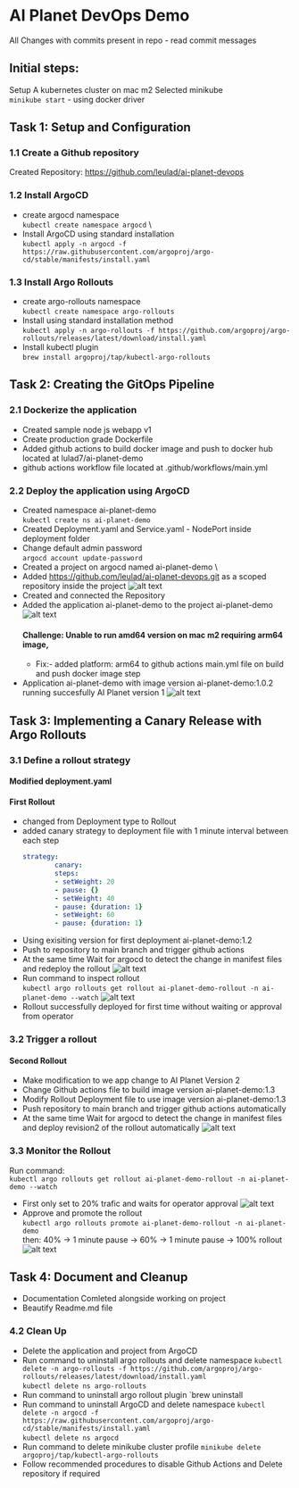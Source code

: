# AI Planet  DevOps Demo
All Changes with commits present in repo - read commit messages
## Initial steps:

Setup A kubernetes cluster on mac m2 Selected minikube \
`minikube start` - using docker driver

## Task 1: Setup and Configuration

### 1.1 Create a Github repository
Created Repository: https://github.com/leulad/ai-planet-devops

### 1.2 Install ArgoCD
- create argocd namespace \
    `kubectl create namespace argocd` \
- Install ArgoCD using standard installation  
        `kubectl apply -n argocd -f https://raw.githubusercontent.com/argoproj/argo-cd/stable/manifests/install.yaml`

### 1.3 Install Argo Rollouts
- create argo-rollouts namespace \
    `kubectl create namespace argo-rollouts` 
- Install using standard installation method \
    `kubectl apply -n argo-rollouts -f https://github.com/argoproj/argo-rollouts/releases/latest/download/install.yaml` 
- Install kubectl plugin \
    `brew install argoproj/tap/kubectl-argo-rollouts`

## Task 2: Creating the GitOps Pipeline

### 2.1 Dockerize the application
- Created sample node js webapp v1 
- Create production grade Dockerfile
- Added github actions to build docker image and push to docker hub located at lulad7/ai-planet-demo 
- github actions workflow file located at .github/workflows/main.yml 

### 2.2 Deploy the application using ArgoCD
- Created namespace ai-planet-demo \
    `kubectl create ns ai-planet-demo` 
- Created Deployment.yaml and Service.yaml - NodePort inside deployment folder
- Change default admin password \
    `argocd account update-password`
- Created a project on argocd named ai-planet-demo \
- Added https://github.com/leulad/ai-planet-devops.git as a scoped repository inside the project
![alt text](./images-for-readme/2.2argo-repo.png)
- Created and connected the Repository 
- Added the application ai-planet-demo to the project ai-planet-demo
![alt text](./images-for-readme/2.2argo-create.png)
    #### Challenge: Unable to run amd64 version on mac m2 requiring arm64 image,
    - Fix:- added platform: arm64 to github actions main.yml file on build and push docker image step
- Application ai-planet-demo with image version ai-planet-demo:1.0.2 running succesfully AI Planet version 1
![alt text](./images-for-readme/2.2argo-ai-final.png)

## Task 3: Implementing a Canary Release with Argo Rollouts
    
### 3.1 Define a rollout strategy
#### Modified deployment.yaml
#### First Rollout
- changed from Deployment type to Rollout
- added canary strategy to deployment file with 1 minute interval between each step
    ```yaml
    strategy:
            canary:
            steps:
            - setWeight: 20
            - pause: {}
            - setWeight: 40
            - pause: {duration: 1}
            - setWeight: 60
            - pause: {duration: 1} 
    ```
- Using exisiting version for first deployment ai-planet-demo:1.2
- Push to repository to main branch and trigger github actions 
- At the same time Wait for argocd to detect the change in manifest files and redeploy the rollout
![alt text](./images-for-readme/3.1argo-final.png)
- Run command to inspect rollout \
            `kubectl argo rollouts get rollout ai-planet-demo-rollout -n ai-planet-demo --watch`
![alt text](./images-for-readme/3.1argo-ai-final.png)
- Rollout successfully deployed for first time without waiting or approval from operator
### 3.2 Trigger a rollout
#### Second Rollout
- Make modification to we app change to AI Planet Version 2
- Change Github actions file to build image version ai-planet-demo:1.3
- Modify Rollout Deployment file to use image version ai-planet-demo:1.3
- Push repository to main branch and trigger github actions automatically 
- At the same time Wait for argocd to detect the change in manifest files and deploy revision2 of the rollout automatically
![alt text](./images-for-readme/3.2argo-ai-middle.png)
### 3.3 Monitor the Rollout
Run command: \
    `kubectl argo rollouts get rollout ai-planet-demo-rollout -n ai-planet-demo --watch`
- First only set to 20% trafic and waits for operator approval
![alt text](./images-for-readme/3.2argo-middle.png)
- Approve and promote the rollout \
            `kubectl argo rollouts promote ai-planet-demo-rollout -n ai-planet-demo` \
            then:
            40% -> 1 minute pause -> 60% -> 1 minute pause -> 100% rollout
![alt text](./images-for-readme/argo-final-final.png)
        
## Task 4: Document and Cleanup
- Documentation Comleted alongside working on project
- Beautify Readme.md file
### 4.2 Clean Up
- Delete the application and project from ArgoCD
- Run command to uninstall argo rollouts and delete namespace
    `kubectl delete -n argo-rollouts -f https://github.com/argoproj/argo-rollouts/releases/latest/download/install.yaml` \
    `kubectl delete ns argo-rollouts`
- Run command to uninstall argo rollout plugin
    `brew uninstall 
- Run command to uninstall ArgoCD and delete namespace
    `kubectl delete -n argocd -f https://raw.githubusercontent.com/argoproj/argo-cd/stable/manifests/install.yaml` \
    `kubectl delete ns argocd`
- Run command to delete minikube cluster profile
    `minikube delete argoproj/tap/kubectl-argo-rollouts`
- Follow recommended procedures to disable Github Actions and Delete repository if required



